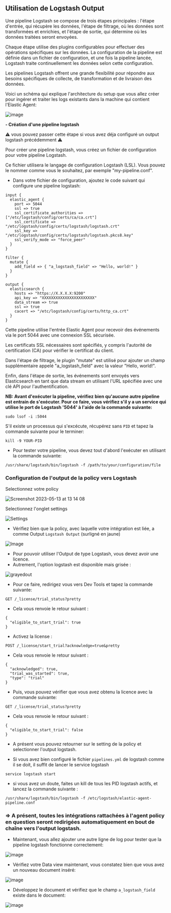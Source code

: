 ## Utilisation de Logstash Output 

Une pipeline Logstash se compose de trois étapes principales : l'étape d'entrée, qui récupère les données, l'étape de filtrage, où les données sont transformées et enrichies, et l'étape de sortie, qui détermine où les données traitées seront envoyées. 

Chaque étape utilise des plugins configurables pour effectuer des opérations spécifiques sur les données. La configuration de la pipeline est définie dans un fichier de configuration, et une fois la pipeline lancée, Logstash traite continuellement les données selon cette configuration. 

Les pipelines Logstash offrent une grande flexibilité pour répondre aux besoins spécifiques de collecte, de transformation et de livraison des données.

Voici un schéma qui explique l'architecture du setup que vous allez créer pour ingérer et traiter les logs existants dans la machine qui contient l'Elastic Agent:

![image](https://github.com/kplr-training/Elastic-Ingest/assets/123748177/3e6b69e4-1f2a-40cd-ad7c-85e9fe285553)

**- Création d'une pipeline logstash**

⚠️ vous pouvez passer cette étape si vous avez déja configuré un output logstash précédemment ⚠️

Pour créer une pipeline logstash, vous créez un fichier de configuration pour votre pipeline Logstash. 

Ce fichier utilisera le langage de configuration Logstash (LSL). Vous pouvez le nommer comme vous le souhaitez, par exemple "my-pipeline.conf".

- Dans votre fichier de configuration, ajoutez le code suivant qui configure une pipeline logstash:

```
input {
  elastic_agent {
    port => 5044
    ssl => true
    ssl_certificate_authorities => ["/etc/logstash/config/certs/ca/ca.crt"]
    ssl_certificate => "/etc/logstash/config/certs/logstash/logstash.crt"
    ssl_key => "/etc/logstash/config/certs/logstash/logstash.pkcs8.key"
    ssl_verify_mode => "force_peer"
  }
}

filter {
  mutate {
    add_field => { "a_logstash_field" => "Hello, world!" }
  }
}

output {
  elasticsearch {
    hosts => "https://X.X.X.X:9200"
    api_key => "XXXXXXXXXXXXXXXXXXXXXXX"
    data_stream => true
    ssl => true
    cacert => "/etc/logstash/config/certs/http_ca.crt"
  }
}
```
Cette pipeline utilise l'entrée Elastic Agent pour recevoir des événements via le port 5044 avec une connexion SSL sécurisée. 

Les certificats SSL nécessaires sont spécifiés, y compris l'autorité de certification (CA) pour vérifier le certificat du client. 

Dans l'étape de filtrage, le plugin "mutate" est utilisé pour ajouter un champ supplémentaire appelé "a_logstash_field" avec la valeur "Hello, world!". 

Enfin, dans l'étape de sortie, les événements sont envoyés vers Elasticsearch en tant que data stream en utilisant l'URL spécifiée avec une clé API pour l'authentification. 



**NB: Avant d'exécuter la pipeline, vérifiez bien qu'aucune autre pipeline est entrain de s'exécuter. Pour ce faire, vous vérifiez s'il y a un service qui utilise le port de Logstash '5044' à l'aide de la commande suivante:**

```
sudo lsof -i :5044
```

S'il existe un processus qui s'excécute, récupérez sans `PID` et tapez la commande suivante pour le terminer:

```
kill -9 YOUR-PID
```

- Pour tester votre pipeline, vous devez tout d'abord l'exécuter en utilisant la commande suivante: 

```
/usr/share/logstash/bin/logstash -f /path/to/your/configuration/file
```

### Configuration de l'output de la policy vers Logstash

Selectionnez votre policy

![Screenshot 2023-05-13 at 13 14 08](https://github.com/kplr-training/Elastic-Ingest/assets/123651815/4465fc4d-f1a5-46d7-a7d0-71d821e7b00f)

Selectionnez l'onglet settings

![Settings](https://github.com/kplr-training/Elastic-Ingest/assets/123651815/f0a041c6-c1e0-40bd-b7b2-8803ffdfe542)

- Vérifiez bien que la policy, avec laquelle votre intégration est liée, a comme Output `Logstash Output`
(surligné en jaune)

![Image](https://github.com/kplr-training/Elastic-Ingest/assets/123748177/efa4863c-d4b5-4177-b26d-6359b5e2db87)

- Pour pouvoir utiliser l'Output de type Logstash, vous devez avoir une licence.
- Autrement, l'option logstash est disponible mais grisée : 

![grayedout](https://github.com/kplr-training/Elastic-Ingest/assets/123651815/ebaaf97b-3a9a-411d-a272-007967679068)

- Pour ce faire, redirigez vous vers Dev Tools et tapez la commande suivante:

```GET /_license/trial_status?pretty```

- Cela vous renvoie le retour suivant : 

```
{
  "eligible_to_start_trial": true
}
```

- Activez la license : 

```POST /_license/start_trial?acknowledge=true&pretty```

- Cela vous renvoie le retour suivant : 

```
{
  "acknowledged": true,
  "trial_was_started": true,
  "type": "trial"
}
```


- Puis, vous pouvez vérifier que vous avez obtenu la licence avec la commande suivante:

```GET /_license/trial_status?pretty```

- Cela vous renvoie le retour suivant : 

```
{
  "eligible_to_start_trial": false
}
```

- A présent vous pouvez retourner sur le setting de la policy et selectionner l'output logstash.

- Si vous avez bien configuré le fichier `pipelines.yml` de logstash comme il se doit, il suffit de lancer le service logstash

`service logstash start`

- si vous avez un doute, faites un kill de tous les PID logstash actifs, 
et lancez la commande suivante :

`/usr/share/logstash/bin/logstash -f /etc/logstash/elastic-agent-pipeline.conf`

### => A présent, toutes les intégrations rattachées à l'agent policy en question seront redirigées automatiquement en bout de chaîne vers l'output logstash.

- Maintenant, vous allez ajouter une autre ligne de log pour tester que la pipeline logstash fonctionne correctement:

![image](https://github.com/kplr-training/Elastic-Ingest/assets/123748177/d491179b-40c0-4b08-afa0-d3d005c29fe5)

- Vérifiez votre Data view maintenant, vous constatez bien que vous avez un nouveau document inséré: 

![image](https://github.com/kplr-training/Elastic-Ingest/assets/123748177/e6806427-fe74-4500-bd63-aa8bf9126c21)

- Développez le document et vérifiez que le champ `a_logstash_field` existe dans le document: 

![image](https://github.com/kplr-training/Elastic-Ingest/assets/123748177/4e72a915-80fd-4767-a670-d3bd2c22266f)
